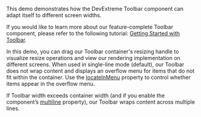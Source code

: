 This demo demonstrates how the DevExtreme Toolbar component can adapt itself to different screen widths.

If you would like to learn more about our feature-complete Toolbar component, please refer to the following tutorial: [Getting Started with Toolbar](/Documentation/Guide/UI_Components/Toolbar/Getting_Started_with_Toolbar/). 

In this demo, you can drag our Toolbar container's resizing handle to visualize resize operations and view our rendering implementation on different screens. When used in single-line mode (default), our Toolbar does not wrap content and displays an overflow menu for items that do not fit within the container. Use the [locateInMenu](/Documentation/ApiReference/UI_Components/dxToolbar/Configuration/items/#locateInMenu) property to control whether items appear in the overflow menu.

If Toolbar width exceeds container width (and if you enable the component’s [multiline](/Documentation/ApiReference/UI_Components/dxToolbar/Configuration/#multiline) property), our Toolbar wraps content across multiple lines.